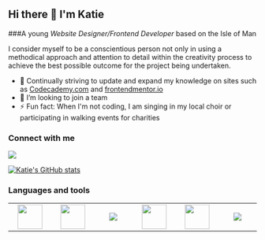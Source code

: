## Hi there 👋 I'm Katie

###A young _Website Designer/Frontend Developer_ based on the Isle of Man

I consider myself to be a conscientious person not only in using a methodical approach and attention to detail within the creativity process to achieve the best possible outcome for the project being undertaken.

- 🌱 Continually striving to update and expand my knowledge on sites such as [Codecademy.com](https://www.codecademy.com/) and [frontendmentor.io](https://frontendmentor.io)
- 👯 I’m looking to join a team 
- ⚡ Fun fact: When I'm not coding, I am singing in my local choir or participating in walking events for charities



### Connect with me

[![](https://img.shields.io/badge/linkedin-%230077B5.svg?style=for-the-badge&logo=linkedin&logoColor=white)](www.linkedin.com/in/katie-snape-4a3151305)

[![Katie's GitHub stats](https://github-readme-stats.vercel.app/api?username=anuraghazra)](https://github.com/anuraghazra/github-readme-stats)





### Languages and tools

<table width="320px">
  <tbody>
    <tr>
      <td width="80px" align="center">
        <img height=50 src="https://cdn.jsdelivr.net/gh/devicons/devicon/icons/html5/html5-original.svg" />
      </td>
      <td width="80px" align="center">
        <img height=50 src="https://cdn.jsdelivr.net/gh/devicons/devicon/icons/css3/css3-original.svg" />
      </td>
      <td width="80px" align="center">
        <img src="https://cdn.jsdelivr.net/gh/devicons/devicon/icons/sass/sass-original.svg" />
      </td>
      <td width="80px" align="center">
        <img height=50 src="https://cdn.jsdelivr.net/gh/devicons/devicon/icons/javascript/javascript-original.svg" />
      </td>
      <td width="80px" align="center">
        <img height=50 src="https://cdn.jsdelivr.net/gh/devicons/devicon/icons/react/react-original.svg" />
      </td>
      <td width="80px" align="center">
        <img src="https://cdn.jsdelivr.net/gh/devicons/devicon@latest/icons/tailwindcss/tailwindcss-original.svg" />
      </td>
    </tr>
  </tbody>
</table>


<!--
**KSnape34/KSnape34** is a ✨ _special_ ✨ repository because its `README.md` (this file) appears on your GitHub profile.

Here are some ideas to get you started:

- 🔭 I’m currently working on ...
- 🌱 I’m currently learning ...
- 👯 I’m looking to collaborate on ...
- 🤔 I’m looking for help with ...
- 💬 Ask me about ...
- 📫 How to reach me: ...
- 😄 Pronouns: ...
- ⚡ Fun fact: ...
-->
